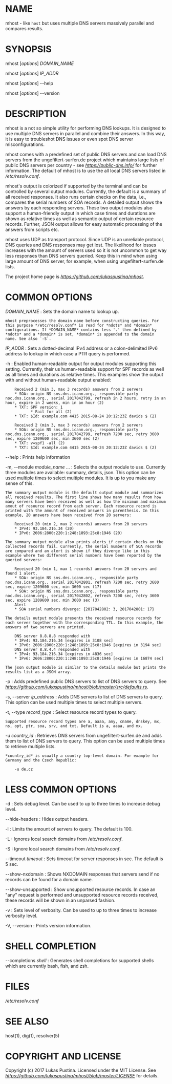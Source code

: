 # NAME

mhost - like `host` but uses multiple DNS servers massively parallel and compares results.


# SYNOPSIS

mhost [*options*] *DOMAIN_NAME*

mhost [*options*] *IP_ADDR*

mhost [*options*] --help

mhost [*options*] --version


# DESCRIPTION

mhost is a not so simple utility for performing DNS lookups. It is designed to use multiple DNS servers in parallel and combine their answers. In this way, it is easy to troubleshot DNS issues or even spot DNS server misconfigurations.

mhost comes with a predefined set of public DNS servers and can load DNS servers from the ungefiltert-surfen.de project which maintains large lists of public DNS servers per country - see *https://public-dns.info/* for further information. The default of mhost is to use the all local DNS servers listed in */etc/resolv.conf*.

mhost's output is colorized if supported by the terminal and can be controlled by several output modules. Currently, the default is a summary of all received responses. It also runs certain checks on the data, i.e., compares the serial numbers of SOA records. A detailed output shows the answers by each responding servers. These two output modules also support a human-friendly output in which case times and durations are shown as relative times as well as semantic output of certain resource records. Further, JSON output allows for easy automatic processing of the answers from scripts etc.

mhost uses UDP as transport protocol. Since UDP is an unreliable protocol, DNS queries and DNS responses may get lost. The likelihood for losses increases with the amount of servers used so it is not uncommon to get way less responses than DNS servers queried. Keep this in mind when using large amount of DNS server, for example, when using ungefiltert-surfen.de lists.

The project home page is *https://github.com/lukaspustina/mhost*.


# COMMON OPTIONS

*DOMAIN_NAME*
: Sets the domain name to lookup up.

    mhost preprocesses the domain name before constructing queries. For this purpose */etc/resolv.conf* is read for *ndots* and *domain* configurations. If *DOMAIN_NAME* contains less '.' then defined by *ndots* and a *domain* is set, *domain* is appended to the domain name. See also `-S`.

*IP_ADDR*
: Sets a dotted-decimal IPv4 address or a colon-delimited IPv6 address to lookup in which case a PTR query is performed.

-h
: Enabled human-readable output for output modules supporting this setting. Currently, their us human-readable support for SPF records as well as all times and durations as relative times. This examples show the output with and without human-readable output enabled:

        Received 2 (min 3, max 3 records) answers from 2 servers
        * SOA: origin NS sns.dns.icann.org., responsible party noc.dns.icann.org., serial 2017042799, refresh in 2 hours, retry in an hour, expire in 2 weeks, min in an hour (2)
        * TXT: SPF version: 1
               * Fail for all (2)
        * TXT: $Id: example.com 4415 2015-08-24 20:12:23Z davids $ (2)

        Received 2 (min 3, max 3 records) answers from 2 servers
        * SOA: origin NS sns.dns.icann.org., responsible party noc.dns.icann.org., serial 2017042799, refresh 7200 sec, retry 3600 sec, expire 1209600 sec, min 3600 sec (2)
        * TXT: v=spf1 -all (2)
        * TXT: $Id: example.com 4415 2015-08-24 20:12:23Z davids $ (2)

--help
: Prints help information

-m, --module *module_name* ...
: Selects the output module to use. Currently three modules are available: summary, details, json. This option can be used multiple times to select multiple modules. It is up to you make any sense of this.

    The summary output module is the default output module and summarizes all received results. The first line shows how many results from how many servers have been received as well as how the minimum and maximum amout of resource record from each server. Each resource record is printed with the amount of received answers in parenthesis. In this example, 20 answers have been received from 20 servers:

        Received 20 (min 2, max 2 records) answers from 20 servers
        * IPv4: 93.184.216.34 (20)
        * IPv6: 2606:2800:220:1:248:1893:25c8:1946 (20)

    The summary output module also prints alerts if certain checks on the collected records fail. Currently, the serial numbers of SOA records are compared and an alert is shown if they diverge like in this example where two different serial numbers have been reported by the queried servers:

        Received 20 (min 1, max 1 records) answers from 20 servers and found 1 alert.
        * SOA: origin NS sns.dns.icann.org., responsible party noc.dns.icann.org., serial 2017042801, refresh 7200 sec, retry 3600 sec, expire 1209600 sec, min 3600 sec (17)
        * SOA: origin NS sns.dns.icann.org., responsible party noc.dns.icann.org., serial 2017042802, refresh 7200 sec, retry 3600 sec, expire 1209600 sec, min 3600 sec (3)
        Alert
        * SOA serial numbers diverge: {2017042802: 3, 2017042801: 17}

    The details output module presents the received resource records for each server together with the corresponding TTL. In this example, the answers of two servers are printed.

        DNS server 8.8.8.8 responded with
        * IPv4: 93.184.216.34 [expires in 3108 sec]
        * IPv6: 2606:2800:220:1:248:1893:25c8:1946 [expires in 3194 sec]
        DNS server 8.8.4.4 responded with
        * IPv4: 93.184.216.34 [expires in 4836 sec]
        * IPv6: 2606:2800:220:1:248:1893:25c8:1946 [expires in 16874 sec]

    The json output module is similar to the details module but prints the results list as a JSON array.

-p
: Adds predefined public DNS servers to list of DNS servers to query. See *https://github.com/lukaspustina/mhost/blob/master/src/defaults.rs*.

-s, --server *ip_address*
: Adds DNS servers to list of DNS servers to query. This option can be used multiple times to select multiple servers.

-t, --type *record_type*
: Select resource record types to query.

    Supported resource record types are a, aaaa, any, cname, dnskey, mx, ns, opt, ptr, soa, srv, and txt. Default is a, aaaa, and mx.

-u *country_id*
: Retrieves DNS servers from ungefiltert-surfen.de and adds them to list of DNS servers to query. This option can be used multiple times to retrieve multiple lists.

    *country_id* is usually a country top-level domain. For example for Germany and the Czech Republic:

        -u de,cz


# LESS COMMON OPTIONS

-d
: Sets debug level. Can be used to up to three times to increase debug level.

--hide-headers
: Hides output headers.

-l
: Limits the amount of servers to query. The default is 100.

-L
: Ignores local search domains from */etc/resolv.conf*.

-S
: Ignore local search domains from */etc/resolv.conf*.

--timeout *timeout*
: Sets timeout for server responses in sec. The default is 5 sec.

--show-nxdomain
: Shows NXDOMAIN responses that servers send if no records can be found for a domain name.

--show-unsupported
: Show unsupported resource records. In case an "any" request is performed and unsupported resource records received, these records will be shown in an unparsed fashion.

-v
: Sets level of verbosity. Can be used to up to three times to increase verbosity level.

-V, --version
: Prints version information.


# SHELL COMPLETION

--completions *shell*
: Generates shell completions for supported shells which are currently bash, fish, and zsh.


# FILES
 */etc/resolv.conf*


# SEE ALSO
host(1), dig(1), resolver(5)


# COPYRIGHT AND LICENSE

Copyright (c) 2017 Lukas Pustina. Licensed under the MIT License. See *https://github.com/lukaspustina/mhost/blob/master/LICENSE* for details.

